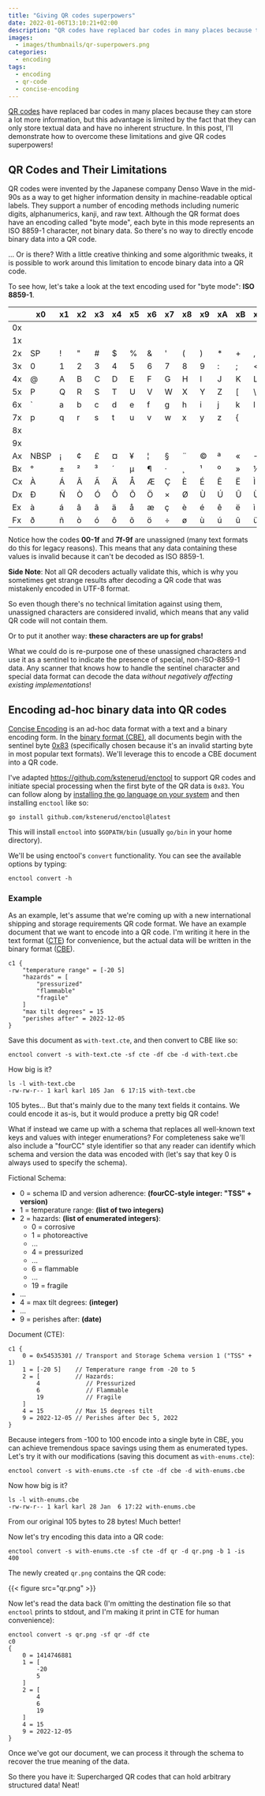 ```yaml
---
title: "Giving QR codes superpowers"
date: 2022-01-06T13:10:21+02:00
description: "QR codes have replaced bar codes in many places because they can store so much more information, but this advantage limited because they can only store textual data and have no inherent structure. In this post, Here's how to overcome these problems and give QR codes superpowers!"
images:
  - images/thumbnails/qr-superpowers.png
categories:
  - encoding
tags:
  - encoding
  - qr-code
  - concise-encoding
---
```


[QR codes](https://en.wikipedia.org/wiki/QR_code) have replaced bar codes in many places because they can store a lot more information, but this advantage is limited by the fact that they can only store textual data and have no inherent structure. In this post, I'll demonstrate how to overcome these limitations and give QR codes superpowers!

## QR Codes and Their Limitations

QR codes were invented by the Japanese company Denso Wave in the mid-90s as a way to get higher information density in machine-readable optical labels. They support a number of encoding methods including numeric digits, alphanumerics, kanji, and raw text. Although the QR format does have an encoding called "byte mode", each byte in this mode represents an ISO 8859-1 character, not binary data. So there's no way to directly encode binary data into a QR code.

... Or is there? With a little creative thinking and some algorithmic tweaks, it is possible to work around this limitation to encode binary data into a QR code.

To see how, let's take a look at the text encoding used for "byte mode": **ISO 8859-1**.


|    | x0   | x1 | x2 | x3 | x4 | x5 | x6 | x7 | x8 | x9 | xA | xB | xC | xD  | xE | xF|
| -- | ---- | -- | -- | -- | -- | -- | -- | -- | -- | -- | -- | -- | -- | --- | -- | --|
| 0x |      |    |    |    |    |    |    |    |    |    |    |    |    |     |    |   |
| 1x |      |    |    |    |    |    |    |    |    |    |    |    |    |     |    |   |
| 2x | SP   |  ! |  " |  # |  $ |  % |  & |  ' |  ( |  ) |  * |  + |  , | -   |  . |  /|
| 3x | 0    |  1 |  2 |  3 |  4 |  5 |  6 |  7 |  8 |  9 |  : |  ; |  < | =   |  > |  ?|
| 4x | @    |  A |  B |  C |  D |  E |  F |  G |  H |  I |  J |  K |  L | M   |  N |  O|
| 5x | P    |  Q |  R |  S |  T |  U |  V |  W |  X |  Y |  Z |  [ |  \ | ]   |  ^ |  _|
| 6x | `    |  a |  b |  c |  d |  e |  f |  g |  h |  i |  j |  k |  l | m   |  n |  o|
| 7x | p    |  q |  r |  s |  t |  u |  v |  w |  x |  y |  z |  { |  | | }   |  ~ |   |
| 8x |      |    |    |    |    |    |    |    |    |    |    |    |    |     |    |   |
| 9x |      |    |    |    |    |    |    |    |    |    |    |    |    |     |    |   |
| Ax | NBSP |  ¡ |  ¢ |  £ |  ¤ |  ¥ |  ¦ |  § |  ¨ |  © |  ª |  « |  ¬ | SHY |  ® |  ¯|
| Bx | °    |  ± |  ² |  ³ |  ´ |  µ |  ¶ |  · |  ¸ |  ¹ |  º |  » |  ¼ | ½   |  ¾ |  ¿|
| Cx | À    |  Á |  Â |  Ã |  Ä |  Å |  Æ |  Ç |  È |  É |  Ê |  Ë |  Ì | Í   |  Î |  Ï|
| Dx | Ð    |  Ñ |  Ò |  Ó |  Ô |  Õ |  Ö |  × |  Ø |  Ù |  Ú |  Û |  Ü | Ý   |  Þ |  ß|
| Ex | à    |  á |  â |  ã |  ä |  å |  æ |  ç |  è |  é |  ê |  ë |  ì | í   |  î |  ï|
| Fx | ð    |  ñ |  ò |  ó |  ô |  õ |  ö |  ÷ |  ø |  ù |  ú |  û |  ü | ý   |  þ |  ÿ|

Notice how the codes **00-1f** and **7f-9f** are unassigned (many text formats do this for legacy reasons). This means that any data containing these values is invalid because it can't be decoded as ISO 8859-1.

**Side Note**: Not all QR decoders actually validate this, which is why you sometimes get strange results after decoding a QR code that was mistakenly encoded in UTF-8 format.

So even though there's no technical limitation against using them, unassigned characters are considered invalid, which means that any valid QR code will not contain them.

Or to put it another way: **these characters are up for grabs!**

What we could do is re-purpose one of these unassigned characters and use it as a sentinel to indicate the presence of special, non-ISO-8859-1 data. Any scanner that knows how to handle the sentinel character and special data format can decode the data *without negatively affecting existing implementations*!

## Encoding ad-hoc binary data into QR codes

[Concise Encoding](https://concise-encoding.org) is an ad-hoc data format with a text and a binary encoding form. In the [binary format (CBE)](https://github.com/kstenerud/concise-encoding/blob/master/cbe-specification.md), all documents begin with the sentinel byte [0x83](https://github.com/kstenerud/concise-encoding/blob/master/cbe-specification.md#version-specifier) (specifically chosen because it's an invalid starting byte in most popular text formats). We'll leverage this to encode a CBE document into a QR code.

I've adapted https://github.com/kstenerud/enctool to support QR codes and initiate special processing when the first byte of the QR data is `0x83`. You can follow along by [installing the go language on your system](https://go.dev/doc/install) and then installing `enctool` like so:
```
go install github.com/kstenerud/enctool@latest
```

This will install `enctool` into `$GOPATH/bin` (usually `go/bin` in your home directory).

We'll be using enctool's `convert` functionality. You can see the available options by typing:

```
enctool convert -h
```

### Example

As an example, let's assume that we're coming up with a new international shipping and storage requirements QR code format. We have an example document that we want to encode into a QR code. I'm writing it here in the text format ([CTE](https://github.com/kstenerud/concise-encoding/blob/master/cte-specification.md)) for convenience, but the actual data will be written in the binary format ([CBE](https://github.com/kstenerud/concise-encoding/blob/master/cbe-specification.md)).

```cte
c1 {
    "temperature range" = [-20 5]
    "hazards" = [
        "pressurized"
        "flammable"
        "fragile"
    ]
    "max tilt degrees" = 15
    "perishes after" = 2022-12-05
}
```

Save this document as `with-text.cte`, and then convert to CBE like so:

```
enctool convert -s with-text.cte -sf cte -df cbe -d with-text.cbe
```

How big is it?

```
ls -l with-text.cbe
-rw-rw-r-- 1 karl karl 105 Jan  6 17:15 with-text.cbe
```

105 bytes... But that's mainly due to the many text fields it contains. We could encode it as-is, but it would produce a pretty big QR code!

What if instead we came up with a schema that replaces all well-known text keys and values with integer enumerations? For completeness sake we'll also include a "fourCC" style identifier so that any reader can identify which schema and version the data was encoded with (let's say that key 0 is always used to specify the schema).

Fictional Schema:
* 0 = schema ID and version adherence: **(fourCC-style integer: "TSS" + version)**
* 1 = temperature range: **(list of two integers)**
* 2 = hazards: **(list of enumerated integers)**:
  - 0 = corrosive
  - 1 = photoreactive
  - ...
  - 4 = pressurized
  - ...
  - 6 = flammable
  - ...
  - 19 = fragile
* ...
* 4 = max tilt degrees: **(integer)**
* ...
* 9 = perishes after: **(date)**

Document (CTE):
```cte
c1 {
    0 = 0x54535301 // Transport and Storage Schema version 1 ("TSS" + 1)
    1 = [-20 5]    // Temperature range from -20 to 5
    2 = [          // Hazards:
        4             // Pressurized
        6             // Flammable
        19            // Fragile
    ]
    4 = 15         // Max 15 degrees tilt
    9 = 2022-12-05 // Perishes after Dec 5, 2022
}
```

Because integers from -100 to 100 encode into a single byte in CBE, you can achieve tremendous space savings using them as enumerated types. Let's try it with our modifications (saving this document as `with-enums.cte`):

```
enctool convert -s with-enums.cte -sf cte -df cbe -d with-enums.cbe
```

Now how big is it?

```
ls -l with-enums.cbe 
-rw-rw-r-- 1 karl karl 28 Jan  6 17:22 with-enums.cbe
```

From our original 105 bytes to 28 bytes! Much better!

Now let's try encoding this data into a QR code:

```
enctool convert -s with-enums.cte -sf cte -df qr -d qr.png -b 1 -is 400
```

The newly created `qr.png` contains the QR code:

{{< figure src="qr.png" >}}

Now let's read the data back (I'm omitting the destination file so that `enctool` prints to stdout, and I'm making it print in CTE for human convenience):

```
enctool convert -s qr.png -sf qr -df cte
c0
{
    0 = 1414746881
    1 = [
        -20
        5
    ]
    2 = [
        4
        6
        19
    ]
    4 = 15
    9 = 2022-12-05
}
```

Once we've got our document, we can process it through the schema to recover the true meaning of the data.

So there you have it: Supercharged QR codes that can hold arbitrary structured data! Neat!
